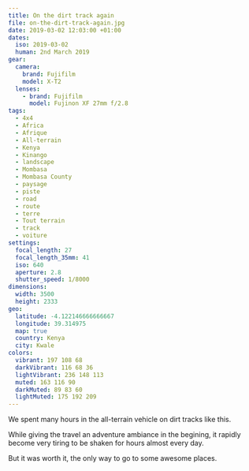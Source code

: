 ```yaml
---
title: On the dirt track again
file: on-the-dirt-track-again.jpg
date: 2019-03-02 12:03:00 +01:00
dates:
  iso: 2019-03-02
  human: 2nd March 2019
gear:
  camera:
    brand: Fujifilm
    model: X-T2
  lenses:
    - brand: Fujifilm
      model: Fujinon XF 27mm f/2.8
tags:
  - 4x4
  - Africa
  - Afrique
  - All-terrain
  - Kenya
  - Kinango
  - landscape
  - Mombasa
  - Mombasa County
  - paysage
  - piste
  - road
  - route
  - terre
  - Tout terrain
  - track
  - voiture
settings:
  focal_length: 27
  focal_length_35mm: 41
  iso: 640
  aperture: 2.8
  shutter_speed: 1/8000
dimensions:
  width: 3500
  height: 2333
geo:
  latitude: -4.122146666666667
  longitude: 39.314975
  map: true
  country: Kenya
  city: Kwale
colors:
  vibrant: 197 108 68
  darkVibrant: 116 68 36
  lightVibrant: 236 148 113
  muted: 163 116 90
  darkMuted: 89 83 60
  lightMuted: 175 192 209
---
```


We spent many hours in the all-terrain vehicle on dirt tracks like this.

While giving the travel an adventure ambiance in the begining, it rapidly become very tiring to be shaken for hours almost every day.

But it was worth it, the only way to go to some awesome places.
